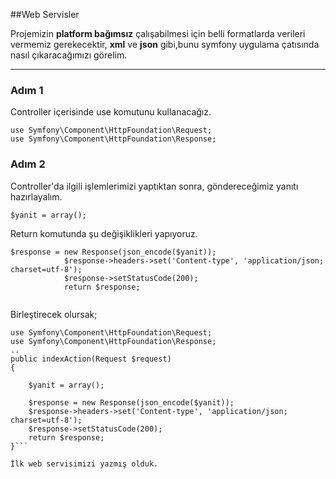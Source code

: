 ##Web Servisler

Projemizin **platform bağımsız** çalışabilmesi için belli formatlarda verileri vermemiz gerekecektir, **xml** ve **json** gibi,bunu symfony uygulama çatısında nasıl çıkaracağımızı görelim.

---
### Adım 1

Controller içerisinde use komutunu kullanacağız.

```
use Symfony\Component\HttpFoundation\Request;
use Symfony\Component\HttpFoundation\Response;
```

### Adım 2

Controller'da ilgili işlemlerimizi yaptıktan sonra, göndereceğimiz yanıtı hazırlayalım.

```
$yanit = array();
```

Return komutunda şu değişiklikleri yapıyoruz.
```
$response = new Response(json_encode($yanit));
            $response->headers->set('Content-type', 'application/json; charset=utf-8');
            $response->setStatusCode(200);
            return $response;
        
```

Birleştirecek olursak;
```
use Symfony\Component\HttpFoundation\Request;
use Symfony\Component\HttpFoundation\Response;
..
public indexAction(Request $request)
{
 
    $yanit = array();
 
    $response = new Response(json_encode($yanit));
    $response->headers->set('Content-type', 'application/json; charset=utf-8');
    $response->setStatusCode(200);
    return $response;
}```

İlk web servisimizi yazmış olduk.